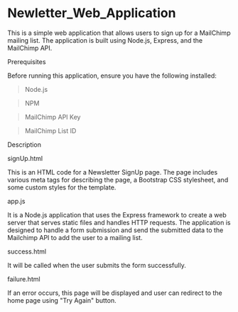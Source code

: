 # Newletter_Web_Application
This is a simple web application that allows users to sign up for a MailChimp mailing list. The application is built using Node.js, Express, and the MailChimp API.

Prerequisites

Before running this application, ensure you have the following installed:

>Node.js

>NPM

>MailChimp API Key

>MailChimp List ID

Description

signUp.html

This is an HTML code for a Newsletter SignUp page. The page includes various meta tags for describing the page, a Bootstrap CSS stylesheet, and some custom styles for the template.

app.js

It is a Node.js application that uses the Express framework to create a web server that serves static files and handles HTTP requests. The application is designed to handle a form submission and send the submitted data to the Mailchimp API to add the user to a mailing list.

success.html

It will be called when the user submits the form successfully.

failure.html
 
If an error occurs, this page will be displayed and user can redirect to the home page using "Try Again" button.

